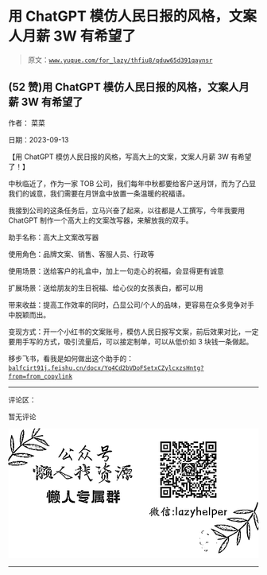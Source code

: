 # 用 ChatGPT 模仿人民日报的风格，文案人月薪 3W 有希望了

> 原文：[`www.yuque.com/for_lazy/thfiu8/qduw65d391qaynsr`](https://www.yuque.com/for_lazy/thfiu8/qduw65d391qaynsr)

## (52 赞)用 ChatGPT 模仿人民日报的风格，文案人月薪 3W 有希望了

作者： 菜菜

日期：2023-09-13

【用 ChatGPT 模仿人民日报的风格，写高大上的文案，文案人月薪 3W 有希望了！】

中秋临近了，作为一家 TOB 公司，我们每年中秋都要给客户送月饼，而为了凸显我们的诚意，我们需要在月饼盒中放置一条温暖的祝福语。

我接到公司的这条任务后，立马兴奋了起来，以往都是人工撰写，今年我要用 ChatGPT 制作一个高大上的文案改写器，来解放我的双手。

助手名称：高大上文案改写器

使用角色：品牌文案、销售、客服人员、行政等

使用场景：送给客户的礼盒中，加上一句走心的祝福，会显得更有诚意

扩展场景：送给朋友的生日祝福、给心仪的女孩表白，都可以用

带来收益：提高工作效率的同时，凸显公司/个人的品味，更容易在众多竞争对手中脱颖而出。

变现方式：开一个小红书的文案账号，模仿人民日报写文案，前后效果对比，一定要用手写的方式，吸引流量后，可以接定制单，可以从低价如 3 块钱一条做起。

移步飞书，看我是如何做出这个助手的：[`balfcirt91j.feishu.cn/docx/Yq4Cd2bVDoFSetxCZylcxzsHntg?from=from_copylink`](https://balfcirt91j.feishu.cn/docx/Yq4Cd2bVDoFSetxCZylcxzsHntg?from=from_copylink)

* * *

评论区：

暂无评论

![](img/1c37d505930596d12a88ab23e11aa07a.png)

* * *